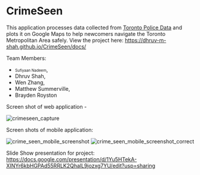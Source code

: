 # CrimeSeen

This application processes data collected from [Toronto Police Data](http://data.torontopolice.on.ca/search?q=crime) and plots it on Google Maps to help newcomers navigate the Toronto Metropolitan Area safely. View the project here: https://dhruv-m-shah.github.io/CrimeSeen/docs/

Team Members:
- <font size="-4000">Sufiyaan Nadeem</font>,
- Dhruv Shah,
- Wen Zhang,
- Matthew Summerville,
- Brayden Royston
<p style="font-size:2px">
  
  Screen shot of web application -
  
![crimeseen_capture](https://user-images.githubusercontent.com/42727015/56872902-2bdba200-69fc-11e9-8ee1-b5d9b68cdd6b.JPG)

 
 Screen shots of mobile application:
 
 ![crime_seen_mobile_screenshot](https://user-images.githubusercontent.com/42727015/51572162-8b149e00-1e72-11e9-9e79-40ed3c55fa05.PNG) ![crime_seen_mobile_screenshot_correct](https://user-images.githubusercontent.com/42727015/51572276-e47ccd00-1e72-11e9-8779-c5654cf68bd7.PNG)

Slide Show presentation for project: https://docs.google.com/presentation/d/1Yu5HTekA-XINYr6kbHGPAd55RRLK2QhalL9jozxg7YU/edit?usp=sharing
 
